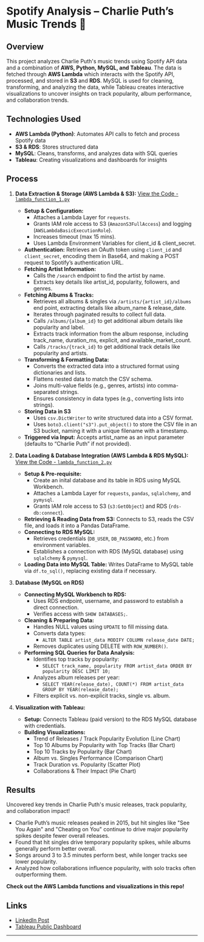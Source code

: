 # Spotify Analysis – Charlie Puth’s Music Trends 🎵

## Overview  
This project analyzes Charlie Puth's music trends using Spotify API data and a combination of **AWS, Python, MySQL, and Tableau**. The data is fetched through **AWS Lambda** which interacts with the Spotify API, processed, and stored in **S3** and **RDS**. MySQL is used for cleaning, transforming, and analyzing the data, while Tableau creates interactive visualizations to uncover insights on track popularity, album performance, and collaboration trends.

## Technologies Used  
- **AWS Lambda (Python)**: Automates API calls to fetch and process Spotify data
- **S3 & RDS**: Stores structured data  
- **MySQL**: Cleans, transforms, and analyzes data with SQL queries
- **Tableau**: Creating visualizations and dashboards for insights

## Process  
1. **Data Extraction & Storage (AWS Lambda & S3):** [View the Code - `lambda_function_1.py`](./lambda_function_1.py)

   - **Setup & Configuration:**
      - Attaches a Lambda Layer for `requests`.
      - Grants IAM role access to S3 (`AmazonS3FullAccess`) and logging (`AWSLambdaBasicExecutionRole`).
      - Increases timeout (max 15 mins).
      - Uses Lambda Environment Variables for client_id & client_secret.
   - **Authentication:** Retrieves an OAuth token using `client_id` and `client_secret`, encoding them in Base64, and making a POST request to Spotify’s authentication URL.
   - **Fetching Artist Information:**
      - Calls the `/search` endpoint to find the artist by name.
      - Extracts key details like artist_id, popularity, followers, and genres.
   - **Fetching Albums & Tracks:**
      - Retrieves all albums & singles via `/artists/{artist_id}/albums` end point, extracting details like album_name & release_date.
      - Iterates through paginated results to collect full data.
      - Calls `/albums/{album_id}` to get additional album details like popularity and label.
      - Extracts track information from the album response, including track_name, duration_ms, explicit, and available_market_count.
      - Calls `/tracks/{track_id}` to get additional track details like popularity and artists.
   - **Transforming & Formatting Data:**
      - Converts the extracted data into a structured format using dictionaries and lists.
      - Flattens nested data to match the CSV schema.
      - Joins multi-value fields (e.g., genres, artists) into comma-separated strings.
      - Ensures consistency in data types (e.g., converting lists into strings).
   - **Storing Data in S3**
      - Uses `csv.DictWriter` to write structured data into a CSV format.
      - Uses `boto3.client("s3").put_object()` to store the CSV file in an S3 bucket, naming it with a unique filename with a timestamp.
   - **Triggered via Input:** Accepts artist_name as an input parameter (defaults to “Charlie Puth” if not provided).

2. **Data Loading & Database Integration (AWS Lambda & RDS MySQL):** [View the Code - `lambda_function_2.py`](./lambda_function_2.py)
   - **Setup & Pre-requisite:**
     - Create an inital database and its table in RDS using MySQL Workbench.
     - Attaches a Lambda Layer for `requests`, `pandas`, `sqlalchemy`, and `pymysql`.
     - Grants IAM role access to S3 (`s3:GetObject`) and RDS (`rds-db:connect`).
   - **Retrieving & Reading Data from S3:** Connects to S3, reads the CSV file, and loads it into a Pandas DataFrame.
   - **Connecting to RDS MySQL:**
      - Retrieves credentials (`DB_USER`, `DB_PASSWORD`, etc.) from environment variables.
      - Establishes a connection with RDS (MySQL database) using `sqlalchemy` & `pymysql`.
   - **Loading Data into MySQL Table:** Writes DataFrame to MySQL table via `df.to_sql()`, replacing existing data if necessary.
     
3. **Database (MySQL on RDS)**
   - **Connecting MySQL Workbench to RDS:**
      - Uses RDS endpoint, username, and password to establish a direct connection.
      - Verifies access with `SHOW DATABASES;`.
   - **Cleaning & Preparing Data:**
     - Handles NULL values using `UPDATE` to fill missing data.
     - Converts data types:
       - `ALTER TABLE artist_data MODIFY COLUMN release_date DATE;`
     - Removes duplicates using DELETE with `ROW_NUMBER()`.
   - **Performing SQL Queries for Data Analysis:**
      - Identifies top tracks by popularity:
        - `SELECT track_name, popularity FROM artist_data ORDER BY popularity DESC LIMIT 10;`
      - Analyzes album releases per year:
        - `SELECT YEAR(release_date), COUNT(*) FROM artist_data GROUP BY YEAR(release_date);`
      - Filters explicit vs. non-explicit tracks, single vs. album.

5. **Visualization with Tableau:**  
   - **Setup:** Connects Tableau (paid version) to the RDS MySQL database with credentials.
   - **Building Visualizations:** 
     - Trend of Releases / Track Popularity Evolution (Line Chart)
     - Top 10 Albums by Popularity with Top Tracks (Bar Chart)
     - Top 10 Tracks by Popularity (Bar Chart)
     - Album vs. Singles Performance (Comparison Chart)
     - Track Duration vs. Popularity (Scatter Plot)
     - Collaborations & Their Impact (Pie Chart)
   
## Results  
Uncovered key trends in Charlie Puth's music releases, track popularity, and collaboration impact!
   - Charlie Puth’s music releases peaked in 2015, but hit singles like "See You Again" and "Cheating on You" continue to drive major popularity spikes despite fewer overall releases.
   - Found that hit singles drive temporary popularity spikes, while albums generally perform better overall.
   - Songs around 3 to 3.5 minutes perform best, while longer tracks see lower popularity.
   - Analyzed how collaborations influence popularity, with solo tracks often outperforming them.

**Check out the AWS Lambda functions and visualizations in this repo!**

## Links  
- [LinkedIn Post](#)  
- [Tableau Public Dashboard](https://public.tableau.com/views/SpotifyAnalysisCharliePuthsMusicTrends1/SpotifyAnalysisCharliePuthsMusicTrends?:language=en-US&:sid=&:redirect=auth&:display_count=n&:origin=viz_share_link)  

---
